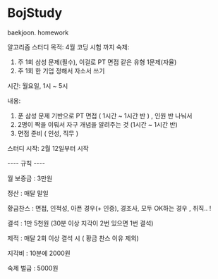 # BojStudy
baekjoon. homework

알고리즘 스터디 
목적: 4월 코딩 시험 까지 
숙제: 
1) 주 1회 삼성 문제(필수), 이걸로 PT 면접 같은 유형 1문제(자율)
2) 주 1회 한 기업 정해서 자소서 쓰기 

시간: 월요일, 1시 ~ 5시

내용:
1. 푼 삼성 문제 기반으로 PT 면접 ( 1시간 ~ 1시간 반 ) , 인원 반 나눠서 
2. 2명이 짝을 이뤄서 자구 개념을 알려주는 것 (1시간 ~ 1시간 반)
3. 면접 준비 ( 인성, 직무 ) 

스터디 시작: 2월 12일부터 시작  

---- 규칙 ----

월 보증금 : 3만원

정산 : 매달 말일 

황금찬스 : 면접, 인적성, 아픈 경우(+ 인증), 경조사, 모두 OK하는 경우 , 취직.. ! 

결석 : 1만 5천원 (30분 이상 지각이 2번 있으면 1번 결석)

제적 : 매달 2회 이상 결석 시 ( 황금 찬스 이유 제외)

지각비 : 10분에 2000원

숙제 벌금 : 5000원 

